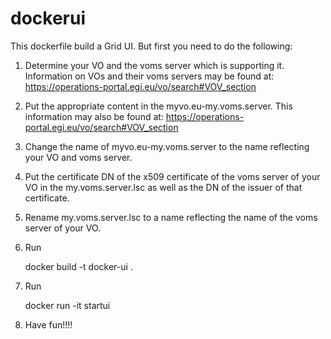 # dockerui

This dockerfile build a Grid UI. But first you need to do the following:
1. Determine your VO and the voms server which is supporting it.
Information on VOs and their voms servers may be found at: 
https://operations-portal.egi.eu/vo/search#VOV_section
2. Put the appropriate content in the myvo.eu-my.voms.server. This information 
may also be found at: https://operations-portal.egi.eu/vo/search#VOV_section
3. Change the name of myvo.eu-my.voms.server to the name reflecting your VO and
voms server.
3. Put the certificate DN of the x509 certificate of the voms server of your VO
in the my.voms.server.lsc as well as the DN of the issuer of that certificate.
4. Rename my.voms.server.lsc to a name reflecting the name of the voms server 
of your VO.
5. Run

   docker build -t docker-ui .

6. Run

   docker run -it <id> startui

7. Have fun!!!!
